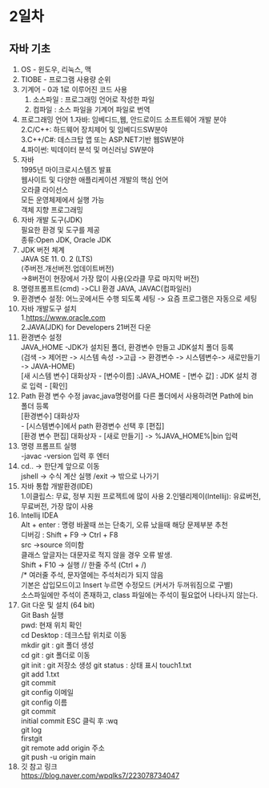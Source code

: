 # 2일차

## 자바 기초    
1. OS - 윈도우, 리눅스, 맥
2. TIOBE - 프로그램 사용량 순위
3. 기계어 - 0과 1로 이루어진 코드 사용  
   1. 소스파일 : 프로그래밍 언어로 작성한 파일
   2. 컴파일 : 소스 파일을 기계어 파일로 번역
4. 프로그래밍 언어
    1.자바: 임베디드,웹, 안드로이드 소프트웨어 개발 분야  
    2.C/C++: 하드웨어 장치제어 및 임베디드SW분야  
    3.C++/C#: 데스크탑 앱 또는 ASP.NET기반 웹SW분야  
    4.파이썬: 빅데이터 분석 및 머신러닝 SW분야  
5. 자바  
   1995년 마이크로시스템즈 발표  
    웹사이트 및 다양한 애플리케이션 개발의 핵심 언어  
    오라클 라이선스  
    모든 운영체제에서 실행 가능  
    객체 지향 프로그래밍  
6. 자바 개발 도구(JDK)  
    필요한 환경 및 도구를 제공  
    종류:Open JDK, Oracle JDK   
7. JDK 버전 체계  
   JAVA SE  11.  0.  2 (LTS)  
   (주버전.개선버전.업데이트버전)  
   ->8버전이 현장에서 가장 많이 사용(오라클 무료 마지막 버전)
8. 명령프롬프트(cmd) ->CLI 환경
   JAVA, JAVAC(컴파일러)
9. 환경변수 설정: 어느곳에서든 수행 되도록 세팅 -> 요즘 프로그램은 자동으로 세팅
10. 자바 개발도구 설치  
    1.https://www.oracle.com  
    2.JAVA(JDK) for Developers 21버전 다운  
11. 환경변수 설정  
    JAVA_HOME -JDK가 설치된 폴더, 환경변수 만들고 JDK설치 폴더 등록  
    (검색 -> 제어판 -> 시스템 속성 ->고급 -> 환경변수 -> 시스템변수-> 새로만들기 -> JAVA-HOME)  
    [새 시스템 변수] 대화상자
        - [변수이름] :JAVA_HOME
        - [변수 값] : JDK 설치 경로 입력
        - [확인]
12. Path 환경 변수 수정
    javac,java명령어를 다른 폴더에서 사용하려면 Path에 bin 폴더 등록  
    [환경변수] 대화상자  
        - [시스템변수]에서 path 환경변수 선택 후 [편집]    
    [환경 변수 편집] 대화상자 
        - [새로 만들기] -> %JAVA_HOME%|bin 입력  
13. 명령 프롬프트 실행  
    -javac -version 입력 후 엔터
14. cd..   -> 한단계 앞으로 이동  
    jshell -> 수식 계산 실행 
    /exit  -> 밖으로 나가기
15. 자바 통합 개발환경(IDE)  
    1.이클립스: 무료, 정부 지원 프로젝트에 많이 사용
    2.인텔리제이(Intellij): 유료버전, 무료버전, 가장 많이 사용  
16. Intellij IDEA   
    Alt + enter : 명령 바꿀때 쓰는 단축기, 오류 났을때 해당 문제부분 추천  
    디버깅 : Shift + F9 -> Ctrl + F8  
    src ->source 의미함  
    클래스 앞글자는 대문자로 적지 않을 경우 오류 발생.  
    Shift + F10 -> 실행
    // 한줄 주석 (Ctrl + /)  
    /* 여러줄 주석, 문자열에는 주석처리가 되지 않음  
    기본은 삽입모드이고 Insert 누르면 수정모드 (커서가 두꺼워짐으로 구별)  
    소스파일에만 주석이 존재하고, class 파일에는 주석이 필요없어 나타나지 않는다.  
17. Git 다운 및 설치 (64 bit)  
    Git Bash 실행  
    pwd: 현재 위치 확인  
    cd Desktop : 데크스탑 위치로 이동  
    mkdir git : git 폴더 생성  
    cd git : git 폴더로 이동  
    git init :  git 저장소 생성
    git status : 상태 표시
    touch1.txt  
    git add 1.txt  
    git commit  
    git config 이메일  
    git config 이름  
    git commit  
    initial commit 
    ESC 클릭 후 :wq  
    git log  
    firstgit  
    git remote add origin 주소  
    git push -u origin main  
18. 깃 참고 링크  
    https://blog.naver.com/wpqlks7/223078734047  
